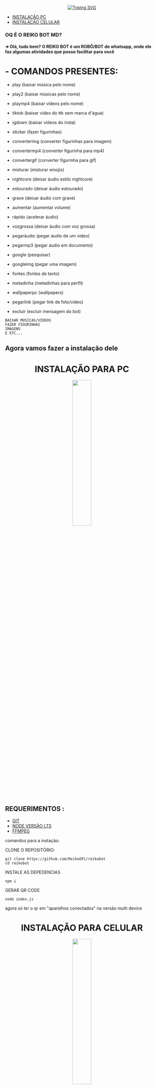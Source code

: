 <p align="center">
    <a href="https://github.com/ReikoOFC/reikobot/">
        <img
            src="https://readme-typing-svg.herokuapp.com?size=33&width=1000&lines=REIKO+BOT+MULTI-DEVICE"
            alt="Typing SVG"
        />
    </a>
</p>

- [INSTALAÇÃO PC](https://github.com/ReikoOFC/reikobot#requerimentos-)
- [INSTALAÇÃO CELULAR](https://github.com/ReikoOFC/reikobot/edit/master/README.md#instala%C3%A7%C3%A3o-para-celular)

<h3>OQ É O REIKO BOT MD?</h3>

<h4>➜ Olá, tudo bem? O REIKO BOT é um ROBÔ/BOT de whatsapp, onde ele faz algumas atividades que posso facilitar para você</h4>

<h1>- COMANDOS PRESENTES:</h1>

- play
(baixar música pelo nome)

- play2
(baixar músicas pelo nome)

- playmp4
(baixar vídeos pelo nome)

- tiktok
(baixar vídeo do ttk sem marca d'água)

- igdown
(baixar vídeos do insta)

- sticker
(fazer figurinhas)

- converterimg
(converter figurinhas para imagem)

- convertermp4
(converter figurinha para mp4)

- convertergif
(converter figurinha para gif)

- misturar
(misturar emojis)

- nightcore
(deixar áudio estilo nightcore)

- estourado
(deixar áudio estourado)

- grave
(deixar áudio com grave)

- aumentar
(aumentar volume)

- rápido
(acelerar áudio)

- vozgrossa
(deixar áudio com voz grossa)

- pegaráudio
(pegar áudio de um vídeo)

- pegarmp3
(pegar áudio em documento)

- google
(pesquisar)

- googleimg
(pegar uma imagem)

- fontes
(fontes de texto)

- metadinha
(metadinhas para perfil)

- wallpaperpc
(wallpapers)

- pegarlink
(pegar link de foto/vídeo)

- excluir
(excluir mensagem do bot)

```
BAIXAR MÚSICAS/VÍDEOS
FAZER FIGURINHAS
IMAGENS
E ETC...
```
## Agora vamos fazer a instalação dele
<h1 align="center">INSTALAÇÃO PARA PC</h1>

<p align="center">
	<img src="https://telegra.ph/file/9be5ba6ca227c1ff25f51.jpg" width="35%" style="margin-left: auto;margin-right: auto;display: block;">
</p>

## REQUERIMENTOS :
- [GIT](https://git-scm.com/downloads)
- [NODE VERSÃO LTS](https://nodejs.org/pt-br/) 
- [FFMPEG](ffmpeg-git-essentials.7z)

comandos para a instação:


<p>CLONE O REPOSITÓRIO:

```
git clone https://github.com/ReikoOFC/reikobot
cd reikobot
```
	
<p>INSTALE AS DEPEDENCIAS</p>

```
npm i
```

<p>GERAR QR CODE</p>

```
node index.js
```
agora só ler o qr em "aparelhos conectados" na versão multi device

<h1 align="center">INSTALAÇÃO PARA CELULAR</h1>

<p align="center">
	<img src="https://telegra.ph/file/635dc6d2ab6aa33b4efff.jpg" width="35%" style="margin-left: auto;margin-right: auto;display: block;">
</p>

## REQUERIMENTOS :
- [TERMUX](https://f-droid.org/repo/com.termux_118.apk)

comandos para a instação:


<p>CLONE O REPOSITÓRIO:</p>

```
pkg install git
git clone https://github.com/ReikoOFC/reikobot
cd reiko bot
```

<p>INSTALANDO AS DEPENDECIAS E GERANDO O QR:

```
sh start.sh	
```

AGRADECIMENTO A:
 [`@adiwajshing/baileys`](https://github.com/adiwajshing/baileys)
